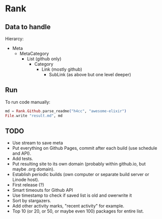 # Rank

## Data to handle

Hierarcy:
- Meta
  - MetaCategory
    - List (github only)
      - Category
        - Link (mostly github)
          - SubLink (as above but one level deeper)

## Run

To run code manually:

```elixir
md = Rank.Github.parse_readme("h4cc", "awesome-elixir")
File.write "result.md", md
```

## TODO
- Use stream to save meta
- Put everything on Github Pages, commit after each build (use schedule and API).
- Add tests.
- Put resulting site to its own domain (probably within github.io, but maybe .org domain).
- Establish periodic builds (own computer or separate build server or Linode host).
- First release (?)
- Smart timeouts for Github API
- Use timestamp to check if saved list is old and owerwrite it
- Sort by stargazers.
- Add other activity marks, "recent activity" for example.
- Top 10 (or 20, or 50, or maybe even 100) packages for entire list.
